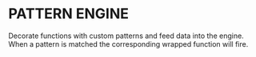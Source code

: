 PATTERN ENGINE
========

Decorate functions with custom patterns and feed data into the engine. When a pattern is matched the corresponding wrapped function will fire.
